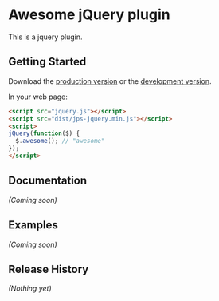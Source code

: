 # Awesome jQuery plugin

This is a jquery plugin.

## Getting Started

Download the [production version][min] or the [development version][max].

[min]: https://raw.github.com/jonniespratley/jquery-jps-jquery/master/dist/jquery.jps-jquery.min.js
[max]: https://raw.github.com/jonniespratley/jquery-jps-jquery/master/dist/jquery.jps-jquery.js

In your web page:

```html
<script src="jquery.js"></script>
<script src="dist/jps-jquery.min.js"></script>
<script>
jQuery(function($) {
  $.awesome(); // "awesome"
});
</script>
```

## Documentation
_(Coming soon)_

## Examples
_(Coming soon)_

## Release History
_(Nothing yet)_
